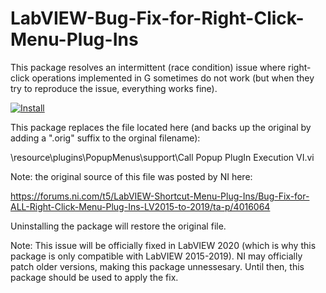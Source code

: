 # LabVIEW-Bug-Fix-for-Right-Click-Menu-Plug-Ins
This package resolves an intermittent (race condition) issue where right-click operations implemented in G sometimes do not work (but when they try to reproduce the issue, everything works fine).

[![Install](https://user-images.githubusercontent.com/381432/99444221-c4808e00-28d0-11eb-9d30-704b41255e24.png)](https://www.vipm.io/package/ni_patch_labview_right_click_plugin_bugfix/)

This package replaces the file located here (and backs up the original by adding a ".orig" suffix to the orginal filename):

<LabVIEW>\resource\plugins\PopupMenus\support\Call Popup PlugIn Execution VI.vi

Note: the original source of this file was posted by NI here:

https://forums.ni.com/t5/LabVIEW-Shortcut-Menu-Plug-Ins/Bug-Fix-for-ALL-Right-Click-Menu-Plug-Ins-LV2015-to-2019/ta-p/4016064

Uninstalling the package will restore the original file.

Note: This issue will be officially fixed in LabVIEW 2020 (which is why this package is only compatible with LabVIEW 2015-2019).   NI may officially patch older versions, making this package unnessesary. Until then, this package should be used to apply the fix.
